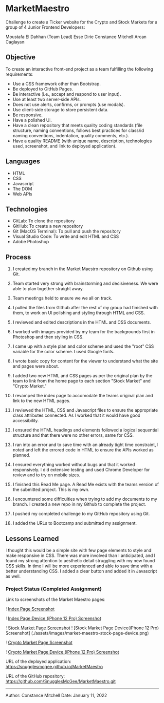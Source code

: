 # MarketMaestro

Challenge to create a Ticker website for the Crypto and Stock Markets for a group of 4 Junior Frontend Developers:

Moustafa El Dahhan (Team Lead)
Esse Dirie
Constance Mitchell
Arcan Caglayan

## Objective

To create an interactive front-end project as a team fulfilling the following requirements:

- Use a CSS framework other than Bootstrap.
- Be deployed to GitHub Pages.
- Be interactive (i.e., accept and respond to user input).
- Use at least two server-side APIs.
- Does not use alerts, confirms, or prompts (use modals).
- Use client-side storage to store persistent data.
- Be responsive.
- Have a polished UI.
- Have a clean repository that meets quality coding standards (file structure, naming conventions, follows best practices for class/id naming conventions, indentation, quality comments, etc.).
- Have a quality README (with unique name, description, technologies used, screenshot, and link to deployed application).

## Languages

- HTML
- CSS
- Javascript
- The DOM
- Web APIs

## Technologies

- GitLab: To clone the repository
- GitHub: To create a new repository
- Git (MacOS Terminal): To pull and push the repository
- Visual Studio Code: To write and edit HTML and CSS
- Adobe Photoshop

## Process

1. I created my branch in the Market Maestro repository on Github using Git.

2. Team started very strong with brainstorming and decisiveness. We were able to plan together straight away.

3. Team meetings held to ensure we we all on track.

4. I pulled the files from Github after the rest of my group had finished with them, to work on UI polishing and styling through HTML and CSS.

5. I reviewed and edited descriptions in the HTML and CSS documents.

6. I worked with images provided by my team for the backgrounds first in Photoshop and then styling in CSS.

7. I came up with a style plan and color scheme and used the "root" CSS variable for the color scheme. I used Google fonts.

8. I wrote basic copy for content for the viewer to understand what the site and pages were about.

9. I added two new HTML and CSS pages as per the original plan by the team to link from the home page to each section "Stock Market" and "Crypto Market."

10. I revamped the index page to accomodate the teams original plan and link to the new HTML pages.

11. I reviewed the HTML, CSS and Javascript files to ensure the appropriate class attributes connected. As I worked that it would have good accessibility.

12. I ensured the HTML headings and elements followed a logical sequential structure and that there were no other errors, same for CSS.

13. I ran into an error and to save time with an already tight time constraint, I noted and left the errored code in HTML to ensure the APIs worked as planned.

14. I ensured everything worked without bugs and that it worked responsively. I did extensive testing and used Chrome Developer for review and to try on mobile sizes.

15. I finished this Read Me page. A Read Me exists with the teams version of the submitted project. This is my own.

16. I encountered some difficulties when trying to add my documents to my branch. I created a new repo in my Github to complete the project.

17. I pushed my completed challenge to my GitHub repository using Git.

18. I added the URLs to Bootcamp and submitted my assignment.

## Lessons Learned

I thought this would be a simple site with few page elements to style and make responsive in CSS. There was more involved than I anticipated, and I found my strong attention to aesthetic detail struggling with my new found CSS skills. In time I will be more experienced and able to save time with a better understanding CSS. I added a clear button and added it in Javascript as well.

### Project Status (Completed Assignment)

Link to screenshots of the Market Maestro pages:

! [Index Page Screenshot](./assets/images/market-maestro-index.png)

! [Index Page Device (iPhone 12 Pro) Screenshot](./assets/images/market-maestro-index-device.png)

! [Stock Market Page Screenshot](./assets/images/market-maestro-stock-page.png)
! [Stock Market Page Device(iPhone 12 Pro) Screenshot] (./assets/images/market-maestro-stock-page-device.png)

! [Crypto Market Page Screenshot](./assets/images/market-maestro-crypto-page.png)

! [Crypto Market Page Device (iPhone 12 Pro) Screenshot](./assets/images/market-maestro-crypto-page-device.png)

URL of the deployed application:
<https://snugglesmcgee.github.io/MarketMaestro>

URL of the GitHub repository:
<https://github.com/SnugglesMcGee/MarketMaestro.git>

---

Author: Constance Mitchell
Date: January 11, 2022
